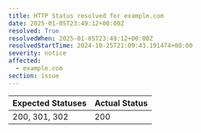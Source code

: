 ```yaml
---
title: HTTP Status resolved for example.com
date: 2025-01-05T23:49:12+00:00Z
resolved: True
resolvedWhen: 2025-01-05T23:49:12+00:00Z
resolvedStartTime: 2024-10-25T21:09:43.191474+00:00
severity: notice
affected:
  - example.com
section: issue
---
```


| Expected Statuses | Actual Status  |
|-------------------|----------------|
| 200, 301, 302 | 200 |
